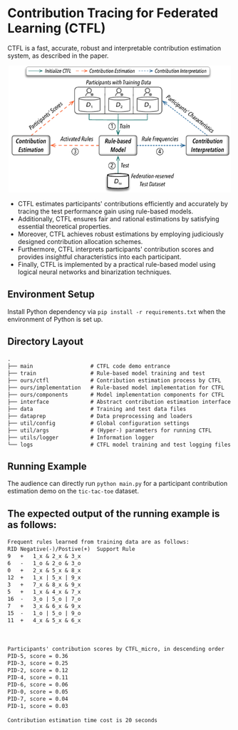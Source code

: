 # Contribution Tracing for Federated Learning (CTFL)

CTFL is a fast, accurate, robust and interpretable contribution estimation system, as described in the paper.

<p align="center">
  <img src="figs/framework.pdf" alt="drawing" width="500"/>
</p>

* CTFL estimates participants' contributions efficiently and accurately by tracing the test performance gain using rule-based models. 
* Additionally, CTFL ensures fair and rational estimations by satisfying essential theoretical properties.
* Moreover, CTFL achieves robust estimations by employing judiciously designed contribution allocation schemes. 
* Furthermore, CTFL interprets participants' contribution scores and provides insightful characteristics into each participant.
* Finally, CTFL is implemented by a practical rule-based model using logical neural networks and binarization techniques.

## Environment Setup

Install Python dependency via `pip install -r requirements.txt` when the environment of Python is set up.


## Directory Layout

    .
    ├── main                  # CTFL code demo entrance  
    ├── train                 # Rule-based model training and test
    ├── ours/ctfl             # Contribution estimation process by CTFL
    ├── ours/implementation   # Rule-based model implementation for CTFL
    ├── ours/components       # Model implementation components for CTFL
    ├── interface             # Abstract contribution estimation interface  
    ├── data                  # Training and test data files 
    ├── dataprep              # Data preprocessing and loaders 
    ├── util/config           # Global configuration settings 
    ├── util/args             # (Hyper-) parameters for running CTFL
    ├── utils/logger          # Information logger  
    └── logs                  # CTFL model training and test logging files

## Running Example 

The audience can directly run `python main.py` for a participant contribution estimation demo on the `tic-tac-toe` dataset.

## The expected output of the running example is as follows:

```
Frequent rules learned from training data are as follows:
RID	Negative(-)/Postive(+)	Support	Rule
9	+	1_x & 2_x & 3_x
6	-	1_o & 2_o & 3_o
0	+	2_x & 5_x & 8_x
12	+	1_x | 5_x | 9_x
3	+	7_x & 8_x & 9_x
5	+	1_x & 4_x & 7_x
16	-	3_o | 5_o | 7_o
7	+	3_x & 6_x & 9_x
15	-	1_o | 5_o | 9_o
11	+	4_x & 5_x & 6_x



Participants' contribution scores by CTFL_micro, in descending order
PID-5, score = 0.36
PID-3, score = 0.25
PID-2, score = 0.12
PID-4, score = 0.11
PID-6, score = 0.06
PID-0, score = 0.05
PID-7, score = 0.04
PID-1, score = 0.03

Contribution estimation time cost is 20 seconds
```

